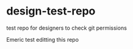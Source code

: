 # design-test-repo
test repo for designers to check git permissions

Emeric test editting this repo
